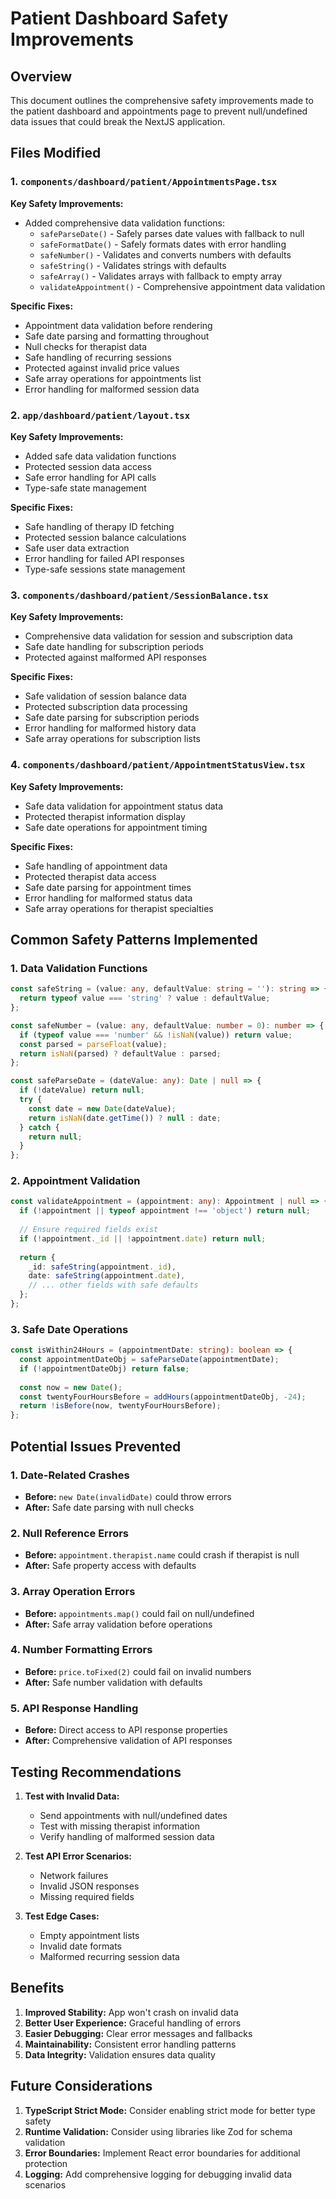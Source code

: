 # Patient Dashboard Safety Improvements

## Overview
This document outlines the comprehensive safety improvements made to the patient dashboard and appointments page to prevent null/undefined data issues that could break the NextJS application.

## Files Modified

### 1. `components/dashboard/patient/AppointmentsPage.tsx`
**Key Safety Improvements:**
- Added comprehensive data validation functions:
  - `safeParseDate()` - Safely parses date values with fallback to null
  - `safeFormatDate()` - Safely formats dates with error handling
  - `safeNumber()` - Validates and converts numbers with defaults
  - `safeString()` - Validates strings with defaults
  - `safeArray()` - Validates arrays with fallback to empty array
  - `validateAppointment()` - Comprehensive appointment data validation

**Specific Fixes:**
- Appointment data validation before rendering
- Safe date parsing and formatting throughout
- Null checks for therapist data
- Safe handling of recurring sessions
- Protected against invalid price values
- Safe array operations for appointments list
- Error handling for malformed session data

### 2. `app/dashboard/patient/layout.tsx`
**Key Safety Improvements:**
- Added safe data validation functions
- Protected session data access
- Safe error handling for API calls
- Type-safe state management

**Specific Fixes:**
- Safe handling of therapy ID fetching
- Protected session balance calculations
- Safe user data extraction
- Error handling for failed API responses
- Type-safe sessions state management

### 3. `components/dashboard/patient/SessionBalance.tsx`
**Key Safety Improvements:**
- Comprehensive data validation for session and subscription data
- Safe date handling for subscription periods
- Protected against malformed API responses

**Specific Fixes:**
- Safe validation of session balance data
- Protected subscription data processing
- Safe date parsing for subscription periods
- Error handling for malformed history data
- Safe array operations for subscription lists

### 4. `components/dashboard/patient/AppointmentStatusView.tsx`
**Key Safety Improvements:**
- Safe data validation for appointment status data
- Protected therapist information display
- Safe date operations for appointment timing

**Specific Fixes:**
- Safe handling of appointment data
- Protected therapist data access
- Safe date parsing for appointment times
- Error handling for malformed status data
- Safe array operations for therapist specialties

## Common Safety Patterns Implemented

### 1. Data Validation Functions
```typescript
const safeString = (value: any, defaultValue: string = ''): string => {
  return typeof value === 'string' ? value : defaultValue;
};

const safeNumber = (value: any, defaultValue: number = 0): number => {
  if (typeof value === 'number' && !isNaN(value)) return value;
  const parsed = parseFloat(value);
  return isNaN(parsed) ? defaultValue : parsed;
};

const safeParseDate = (dateValue: any): Date | null => {
  if (!dateValue) return null;
  try {
    const date = new Date(dateValue);
    return isNaN(date.getTime()) ? null : date;
  } catch {
    return null;
  }
};
```

### 2. Appointment Validation
```typescript
const validateAppointment = (appointment: any): Appointment | null => {
  if (!appointment || typeof appointment !== 'object') return null;
  
  // Ensure required fields exist
  if (!appointment._id || !appointment.date) return null;
  
  return {
    _id: safeString(appointment._id),
    date: safeString(appointment.date),
    // ... other fields with safe defaults
  };
};
```

### 3. Safe Date Operations
```typescript
const isWithin24Hours = (appointmentDate: string): boolean => {
  const appointmentDateObj = safeParseDate(appointmentDate);
  if (!appointmentDateObj) return false;
  
  const now = new Date();
  const twentyFourHoursBefore = addHours(appointmentDateObj, -24);
  return !isBefore(now, twentyFourHoursBefore);
};
```

## Potential Issues Prevented

### 1. Date-Related Crashes
- **Before:** `new Date(invalidDate)` could throw errors
- **After:** Safe date parsing with null checks

### 2. Null Reference Errors
- **Before:** `appointment.therapist.name` could crash if therapist is null
- **After:** Safe property access with defaults

### 3. Array Operation Errors
- **Before:** `appointments.map()` could fail on null/undefined
- **After:** Safe array validation before operations

### 4. Number Formatting Errors
- **Before:** `price.toFixed(2)` could fail on invalid numbers
- **After:** Safe number validation with defaults

### 5. API Response Handling
- **Before:** Direct access to API response properties
- **After:** Comprehensive validation of API responses

## Testing Recommendations

1. **Test with Invalid Data:**
   - Send appointments with null/undefined dates
   - Test with missing therapist information
   - Verify handling of malformed session data

2. **Test API Error Scenarios:**
   - Network failures
   - Invalid JSON responses
   - Missing required fields

3. **Test Edge Cases:**
   - Empty appointment lists
   - Invalid date formats
   - Malformed recurring session data

## Benefits

1. **Improved Stability:** App won't crash on invalid data
2. **Better User Experience:** Graceful handling of errors
3. **Easier Debugging:** Clear error messages and fallbacks
4. **Maintainability:** Consistent error handling patterns
5. **Data Integrity:** Validation ensures data quality

## Future Considerations

1. **TypeScript Strict Mode:** Consider enabling strict mode for better type safety
2. **Runtime Validation:** Consider using libraries like Zod for schema validation
3. **Error Boundaries:** Implement React error boundaries for additional protection
4. **Logging:** Add comprehensive logging for debugging invalid data scenarios
